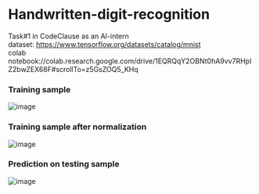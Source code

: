 # Handwritten-digit-recognition
Task#1 in CodeClause as an AI-intern <br/>
dataset: https://www.tensorflow.org/datasets/catalog/mnist <br/>
colab notebook://colab.research.google.com/drive/1EQRQqY2OBNt0hA9vv7RHpIZ2bwZEX68F#scrollTo=z5GsZOQ5_KHq <br/>
### Training sample
![image](https://user-images.githubusercontent.com/61421659/210070981-7f068b90-4376-45ec-8018-b00274dc498b.png) <br/>

### Training sample after normalization
![image](https://user-images.githubusercontent.com/61421659/210071063-49d72523-6e6c-4a75-8078-2058b45c9b86.png) <br/>

### Prediction on testing sample
![image](https://user-images.githubusercontent.com/61421659/210071106-c1fdd2ca-5232-47d2-89d8-b259c471ecd5.png)


